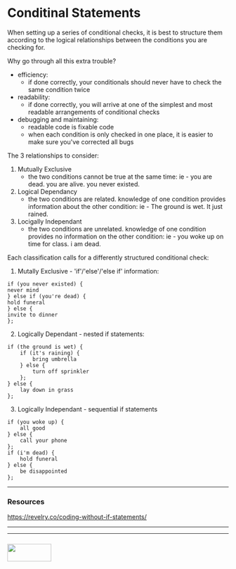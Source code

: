 # Conditinal Statements

When setting up a series of conditional checks, it is best to structure them according to the logical relationships between the conditions you are checking for.

Why go through all this extra trouble?
* efficiency:
    - if done correctly, your conditionals should never have to check the same condition twice
* readability:
    - if done correctly, you will arrive at one of the simplest and most readable arrangements of conditional checks
* debugging and maintaining:
    - readable code is fixable code
    - when each condition is only checked in one place, it is easier to make sure you've corrected all bugs

The 3 relationships to consider:
1. Mutually Exclusive
    - the two conditions cannot be true at the same time:
		ie - you are dead. you are alive. you never existed.
2. Logical Dependancy
    - the two conditions are related.  knowledge of one condition provides information about the other condition:
		ie -  The ground is wet. It just rained.
3. Locigally Independant
	- the two conditions are unrelated.  knowledge of one condition provides no information on the other condition:
		ie - you woke up on time for class.  i am dead.

Each classification calls for a differently structured conditional check:
1. Mutally Exclusive  -  'if'/'else'/'else if' information:
```
if (you never existed) {
never mind
} else if (you're dead) {
hold funeral
} else {
invite to dinner
};
```
2. Logically Dependant  -  nested if statements:
```
if (the ground is wet) {
	if (it's raining) {
		bring umbrella
	} else {
		turn off sprinkler
	};
} else {
	lay down in grass
};
```
3. Logically Independant  -  sequential if statements
```
if (you woke up) {
	all good
} else {
	call your phone
};
if (i'm dead) {
	hold funeral
} else {
	be disappointed
};
```  
	  
___  
### Resources  
  
https://revelry.co/coding-without-if-statements/  


___
___
### <a href="http://elewa.education/blog" target="_blank"><img src="https://user-images.githubusercontent.com/18554853/34921062-506450ae-f97d-11e7-875f-6feeb26ad72d.png" width="100" height="40"/></a>
